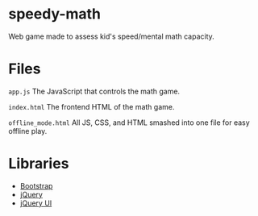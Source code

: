 # speedy-math
Web game made to assess kid's speed/mental math capacity. 

# Files
`app.js` The JavaScript that controls the math game.

`index.html` The frontend HTML of the math game.

`offline_mode.html` All JS, CSS, and HTML smashed into one file for easy offline play.

# Libraries
- [Bootstrap](http://getbootstrap.com/)
- [jQuery](https://jquery.com/)
- [jQuery UI](https://jqueryui.com/)
